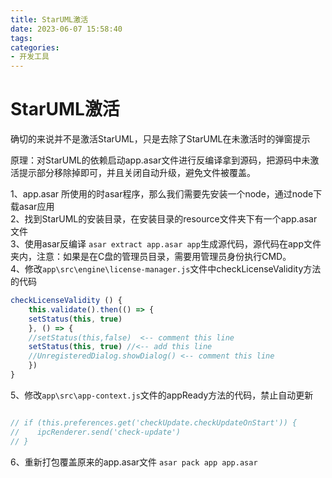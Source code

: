 ```yaml
---
title: StarUML激活
date: 2023-06-07 15:58:40
tags:
categories: 
- 开发工具
---
```

# StarUML激活
确切的来说并不是激活StarUML，只是去除了StarUML在未激活时的弹窗提示

原理：对StarUML的依赖启动app.asar文件进行反编译拿到源码，把源码中未激活提示部分移除掉即可，并且关闭自动升级，避免文件被覆盖。


1、app.asar 所使用的时asar程序，那么我们需要先安装一个node，通过node下载asar应用  
2、找到StarUML的安装目录，在安装目录的resource文件夹下有一个app.asar文件  
3、使用asar反编译 `asar extract app.asar app`生成源代码，源代码在app文件夹内，注意：如果是在C盘的管理员目录，需要用管理员身份执行CMD。  
4、修改`app\src\engine\license-manager.js`文件中checkLicenseValidity方法的代码  
```javascript
checkLicenseValidity () {
    this.validate().then(() => {
    setStatus(this, true)
    }, () => {
    //setStatus(this,false)  <-- comment this line
    setStatus(this, true) //<-- add this line
    //UnregisteredDialog.showDialog() <-- comment this line
    })
}
```
5、修改`app\src\app-context.js`文件的appReady方法的代码，禁止自动更新
```javascript

// if (this.preferences.get('checkUpdate.checkUpdateOnStart')) {
//    ipcRenderer.send('check-update')
// }
```
6、重新打包覆盖原来的app.asar文件 `asar pack app app.asar`